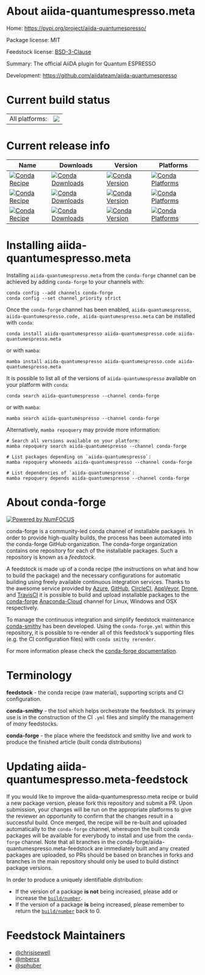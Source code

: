 About aiida-quantumespresso.meta
================================

Home: https://pypi.org/project/aiida-quantumespresso/

Package license: MIT

Feedstock license: [BSD-3-Clause](https://github.com/conda-forge/aiida-quantumespresso-feedstock/blob/main/LICENSE.txt)

Summary: The official AiiDA plugin for Quantum ESPRESSO

Development: https://github.com/aiidateam/aiida-quantumespresso

Current build status
====================


<table><tr><td>All platforms:</td>
    <td>
      <a href="https://dev.azure.com/conda-forge/feedstock-builds/_build/latest?definitionId=16679&branchName=main">
        <img src="https://dev.azure.com/conda-forge/feedstock-builds/_apis/build/status/aiida-quantumespresso-feedstock?branchName=main">
      </a>
    </td>
  </tr>
</table>

Current release info
====================

| Name | Downloads | Version | Platforms |
| --- | --- | --- | --- |
| [![Conda Recipe](https://img.shields.io/badge/recipe-aiida--quantumespresso-green.svg)](https://anaconda.org/conda-forge/aiida-quantumespresso) | [![Conda Downloads](https://img.shields.io/conda/dn/conda-forge/aiida-quantumespresso.svg)](https://anaconda.org/conda-forge/aiida-quantumespresso) | [![Conda Version](https://img.shields.io/conda/vn/conda-forge/aiida-quantumespresso.svg)](https://anaconda.org/conda-forge/aiida-quantumespresso) | [![Conda Platforms](https://img.shields.io/conda/pn/conda-forge/aiida-quantumespresso.svg)](https://anaconda.org/conda-forge/aiida-quantumespresso) |
| [![Conda Recipe](https://img.shields.io/badge/recipe-aiida--quantumespresso.code-green.svg)](https://anaconda.org/conda-forge/aiida-quantumespresso.code) | [![Conda Downloads](https://img.shields.io/conda/dn/conda-forge/aiida-quantumespresso.code.svg)](https://anaconda.org/conda-forge/aiida-quantumespresso.code) | [![Conda Version](https://img.shields.io/conda/vn/conda-forge/aiida-quantumespresso.code.svg)](https://anaconda.org/conda-forge/aiida-quantumespresso.code) | [![Conda Platforms](https://img.shields.io/conda/pn/conda-forge/aiida-quantumespresso.code.svg)](https://anaconda.org/conda-forge/aiida-quantumespresso.code) |
| [![Conda Recipe](https://img.shields.io/badge/recipe-aiida--quantumespresso.meta-green.svg)](https://anaconda.org/conda-forge/aiida-quantumespresso.meta) | [![Conda Downloads](https://img.shields.io/conda/dn/conda-forge/aiida-quantumespresso.meta.svg)](https://anaconda.org/conda-forge/aiida-quantumespresso.meta) | [![Conda Version](https://img.shields.io/conda/vn/conda-forge/aiida-quantumespresso.meta.svg)](https://anaconda.org/conda-forge/aiida-quantumespresso.meta) | [![Conda Platforms](https://img.shields.io/conda/pn/conda-forge/aiida-quantumespresso.meta.svg)](https://anaconda.org/conda-forge/aiida-quantumespresso.meta) |

Installing aiida-quantumespresso.meta
=====================================

Installing `aiida-quantumespresso.meta` from the `conda-forge` channel can be achieved by adding `conda-forge` to your channels with:

```
conda config --add channels conda-forge
conda config --set channel_priority strict
```

Once the `conda-forge` channel has been enabled, `aiida-quantumespresso, aiida-quantumespresso.code, aiida-quantumespresso.meta` can be installed with `conda`:

```
conda install aiida-quantumespresso aiida-quantumespresso.code aiida-quantumespresso.meta
```

or with `mamba`:

```
mamba install aiida-quantumespresso aiida-quantumespresso.code aiida-quantumespresso.meta
```

It is possible to list all of the versions of `aiida-quantumespresso` available on your platform with `conda`:

```
conda search aiida-quantumespresso --channel conda-forge
```

or with `mamba`:

```
mamba search aiida-quantumespresso --channel conda-forge
```

Alternatively, `mamba repoquery` may provide more information:

```
# Search all versions available on your platform:
mamba repoquery search aiida-quantumespresso --channel conda-forge

# List packages depending on `aiida-quantumespresso`:
mamba repoquery whoneeds aiida-quantumespresso --channel conda-forge

# List dependencies of `aiida-quantumespresso`:
mamba repoquery depends aiida-quantumespresso --channel conda-forge
```


About conda-forge
=================

[![Powered by
NumFOCUS](https://img.shields.io/badge/powered%20by-NumFOCUS-orange.svg?style=flat&colorA=E1523D&colorB=007D8A)](https://numfocus.org)

conda-forge is a community-led conda channel of installable packages.
In order to provide high-quality builds, the process has been automated into the
conda-forge GitHub organization. The conda-forge organization contains one repository
for each of the installable packages. Such a repository is known as a *feedstock*.

A feedstock is made up of a conda recipe (the instructions on what and how to build
the package) and the necessary configurations for automatic building using freely
available continuous integration services. Thanks to the awesome service provided by
[Azure](https://azure.microsoft.com/en-us/services/devops/), [GitHub](https://github.com/),
[CircleCI](https://circleci.com/), [AppVeyor](https://www.appveyor.com/),
[Drone](https://cloud.drone.io/welcome), and [TravisCI](https://travis-ci.com/)
it is possible to build and upload installable packages to the
[conda-forge](https://anaconda.org/conda-forge) [Anaconda-Cloud](https://anaconda.org/)
channel for Linux, Windows and OSX respectively.

To manage the continuous integration and simplify feedstock maintenance
[conda-smithy](https://github.com/conda-forge/conda-smithy) has been developed.
Using the ``conda-forge.yml`` within this repository, it is possible to re-render all of
this feedstock's supporting files (e.g. the CI configuration files) with ``conda smithy rerender``.

For more information please check the [conda-forge documentation](https://conda-forge.org/docs/).

Terminology
===========

**feedstock** - the conda recipe (raw material), supporting scripts and CI configuration.

**conda-smithy** - the tool which helps orchestrate the feedstock.
                   Its primary use is in the construction of the CI ``.yml`` files
                   and simplify the management of *many* feedstocks.

**conda-forge** - the place where the feedstock and smithy live and work to
                  produce the finished article (built conda distributions)


Updating aiida-quantumespresso.meta-feedstock
=============================================

If you would like to improve the aiida-quantumespresso.meta recipe or build a new
package version, please fork this repository and submit a PR. Upon submission,
your changes will be run on the appropriate platforms to give the reviewer an
opportunity to confirm that the changes result in a successful build. Once
merged, the recipe will be re-built and uploaded automatically to the
`conda-forge` channel, whereupon the built conda packages will be available for
everybody to install and use from the `conda-forge` channel.
Note that all branches in the conda-forge/aiida-quantumespresso.meta-feedstock are
immediately built and any created packages are uploaded, so PRs should be based
on branches in forks and branches in the main repository should only be used to
build distinct package versions.

In order to produce a uniquely identifiable distribution:
 * If the version of a package **is not** being increased, please add or increase
   the [``build/number``](https://docs.conda.io/projects/conda-build/en/latest/resources/define-metadata.html#build-number-and-string).
 * If the version of a package **is** being increased, please remember to return
   the [``build/number``](https://docs.conda.io/projects/conda-build/en/latest/resources/define-metadata.html#build-number-and-string)
   back to 0.

Feedstock Maintainers
=====================

* [@chrisjsewell](https://github.com/chrisjsewell/)
* [@mbercx](https://github.com/mbercx/)
* [@sphuber](https://github.com/sphuber/)

